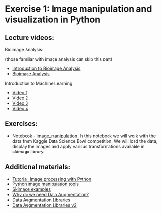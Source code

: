 # Exercise 1: Image manipulation and visualization in Python

## Lecture videos:

Bioimage Analysis:

(those familiar with image analysis can skip this part)

 * [Introduction to Bioimage Analysis](https://www.ibiology.org/techniques/introduction-to-bioimage-analysis/)
 * [Bioimage Analysis](https://www.ibiology.org/techniques/bioimage-analysis/)

Introduction to Machine Learning:

 * [Video 1](https://www.youtube.com/watch?v=-TDNDv2C6ow&feature=em-share_video_user)
 * [Video 2](https://www.youtube.com/watch?v=-RmipXviG8E&feature=em-share_video_user)
 * [Video 3](https://www.youtube.com/watch?v=_dNc7odIRiM&feature=em-share_video_user)
 * [Video 4](https://www.youtube.com/watch?v=-hHtfd9JrAg&feature=em-share_video_user)

## Exercises:
 * Notebook - [image_manipulation](image_manipulation.ipynb). In this notebook we will work with the data from Kaggle Data Science Bowl competition. We will load the data, display the images and apply various transformations available in skimage library.

## Additional materials:

 * [Tutorial: Image processing with Python](https://datacarpentry.org/image-processing/)
 * [Python image manipulation tools](https://opensource.com/article/19/3/python-image-manipulation-tools)
 * [Skimage examples](https://scikit-image.org/docs/stable/auto_examples/index.html)
 * [Why do we need Data Augmentation?](https://nanonets.com/blog/data-augmentation-how-to-use-deep-learning-when-you-have-limited-data-part-2/)
 * [Data Augmentation Libraries](https://towardsdatascience.com/data-augmentation-for-deep-learning-4fe21d1a4eb9)
 * [Data Augmentation Libraries v2](https://neptune.ai/blog/data-augmentation-in-python)

